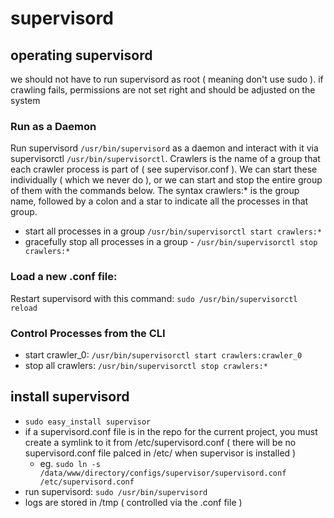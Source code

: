 supervisord
===========


operating supervisord
---------------------
we should not have to run supervisord as root ( meaning don't use sudo ).  if crawling fails, permissions are not set right and should be adjusted on the system

### Run as a Daemon
Run supervisord `/usr/bin/supervisord` as a daemon and interact with it via supervisorctl `/usr/bin/supervisorctl`.  Crawlers is the name of a group that each crawler process is part of ( see supervisor.conf ).  We can start these individually ( which we never do ), or we can start and stop the entire group of them with the commands below.  The syntax crawlers:* is the group name, followed by a colon and a star to indicate all the processes in that group.
- start all processes in a group `/usr/bin/supervisorctl start crawlers:*`
- gracefully stop all processes in a group - `/usr/bin/supervisorctl stop crawlers:*`

### Load a new .conf file:
Restart supervisord with this command: `sudo /usr/bin/supervisorctl reload`

### Control Processes from the CLI
- start crawler_0: `/usr/bin/supervisorctl start crawlers:crawler_0`
- stop all crawlers: `/usr/bin/supervisorctl stop crawlers:*`


install supervisord
-------------------
- `sudo easy_install supervisor`
- if a supervisord.conf file is in the repo for the current project, you must create a symlink to it from /etc/supervisord.conf ( there will be no supervisord.conf file palced in /etc/ when supervisor is installed )
  - eg. `sudo ln -s /data/www/directory/configs/supervisor/supervisord.conf /etc/supervisord.conf`
- run supervisord: `sudo /usr/bin/supervisord`
- logs are stored in /tmp ( controlled via the .conf file )
